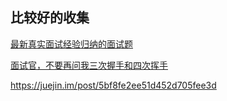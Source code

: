 ## 比较好的收集

[最新真实面试经验归纳的面试题](https://mp.weixin.qq.com/s/HGZDh7Ppcw-oPivI4uCyTA)


[面试官，不要再问我三次握手和四次挥手](https://juejin.im/post/5d9c284b518825095879e7a5#heading-1)




https://juejin.im/post/5bf8fe2ee51d452d705fee3d